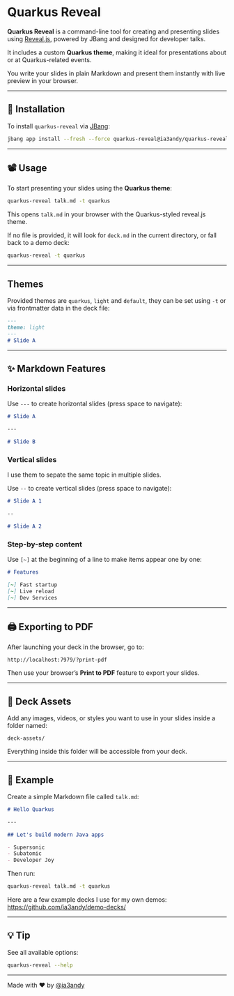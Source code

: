 # Quarkus Reveal

**Quarkus Reveal** is a command-line tool for creating and presenting slides using [Reveal.js](https://revealjs.com), powered by JBang and designed for developer talks.

It includes a custom **Quarkus theme**, making it ideal for presentations about or at Quarkus-related events.

You write your slides in plain Markdown and present them instantly with live preview in your browser.

---

## 🚀 Installation

To install `quarkus-reveal` via [JBang](https://jbang.dev):

```bash
jbang app install --fresh --force quarkus-reveal@ia3andy/quarkus-reveal
```

---

## 📽 Usage

To start presenting your slides using the **Quarkus theme**:

```bash
quarkus-reveal talk.md -t quarkus
```

This opens `talk.md` in your browser with the Quarkus-styled reveal.js theme.

If no file is provided, it will look for `deck.md` in the current directory, or fall back to a demo deck:

```bash
quarkus-reveal -t quarkus
```

---

## Themes

Provided themes are `quarkus`, `light` and `default`, they can be set using `-t` or via frontmatter data in the deck file:
```markdown
---
theme: light
---
# Slide A
```

---

## ✨ Markdown Features


### Horizontal slides

Use `---` to create horizontal slides (press space to navigate):

```markdown
# Slide A

---

# Slide B
```

### Vertical slides

I use them to sepate the same topic in multiple slides.

Use `--` to create vertical slides (press space to navigate):

```markdown
# Slide A 1

--

# Slide A 2
```

### Step-by-step content

Use `[~]` at the beginning of a line to make items appear one by one:

```markdown
# Features

[~] Fast startup  
[~] Live reload  
[~] Dev Services  
```

---

## 🖨 Exporting to PDF

After launching your deck in the browser, go to:

```
http://localhost:7979/?print-pdf
```

Then use your browser’s **Print to PDF** feature to export your slides.

---

## 🎨 Deck Assets

Add any images, videos, or styles you want to use in your slides inside a folder named:

```
deck-assets/
```

Everything inside this folder will be accessible from your deck.

---

## 🧪 Example

Create a simple Markdown file called `talk.md`:

```markdown
# Hello Quarkus

---

## Let's build modern Java apps

- Supersonic
- Subatomic
- Developer Joy
```

Then run:

```bash
quarkus-reveal talk.md -t quarkus
```


Here are a few example decks I use for my own demos:
https://github.com/ia3andy/demo-decks/

---

## 💡 Tip

See all available options:

```bash
quarkus-reveal --help
```

---

Made with ❤️ by [@ia3andy](https://github.com/ia3andy)
